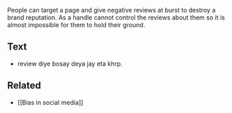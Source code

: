People can target a page and give negative reviews at burst to destroy a brand reputation. As a handle cannot control the reviews about them so it is almost impossible for them to hold their ground.

## Text
- review diye bosay deya jay eta khrp.

## Related
- [[Bias in social media]]
